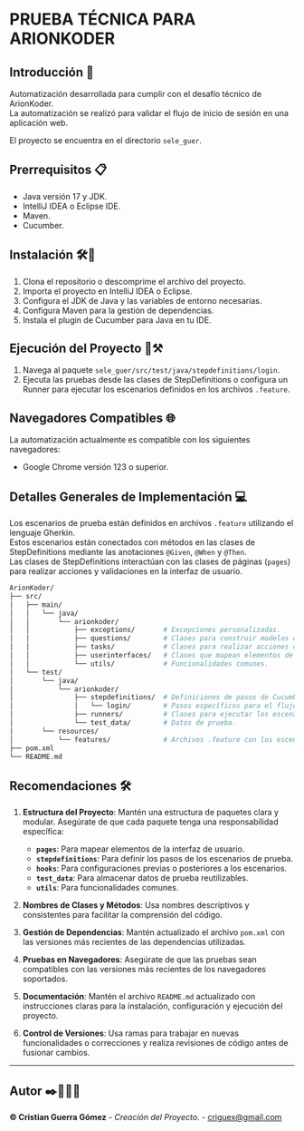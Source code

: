 # **PRUEBA TÉCNICA PARA ARIONKODER**

## Introducción 📖
Automatización desarrollada para cumplir con el desafío técnico de ArionKoder.  
La automatización se realizó para validar el flujo de inicio de sesión en una aplicación web.

El proyecto se encuentra en el directorio `sele_guer`.

## Prerrequisitos 📋
- Java versión 17 y JDK.
- IntelliJ IDEA o Eclipse IDE.
- Maven.
- Cucumber.

## Instalación 🛠️🔩
1. Clona el repositorio o descomprime el archivo del proyecto.
2. Importa el proyecto en IntelliJ IDEA o Eclipse.
3. Configura el JDK de Java y las variables de entorno necesarias.
4. Configura Maven para la gestión de dependencias.
5. Instala el plugin de Cucumber para Java en tu IDE.

## Ejecución del Proyecto 🚧⚒️
1. Navega al paquete `sele_guer/src/test/java/stepdefinitions/login`.
2. Ejecuta las pruebas desde las clases de StepDefinitions o configura un Runner para ejecutar los escenarios definidos en los archivos `.feature`.

## Navegadores Compatibles 🌐
La automatización actualmente es compatible con los siguientes navegadores:
- Google Chrome versión 123 o superior.

## Detalles Generales de Implementación 💻
Los escenarios de prueba están definidos en archivos `.feature` utilizando el lenguaje Gherkin.  
Estos escenarios están conectados con métodos en las clases de StepDefinitions mediante las anotaciones `@Given`, `@When` y `@Then`.  
Las clases de StepDefinitions interactúan con las clases de páginas (`pages`) para realizar acciones y validaciones en la interfaz de usuario.

   ```bash
 ArionKoder/
├── src/
│   ├── main/
│   │   └── java/
│   │       └── arionkoder/
│   │           ├── exceptions/       # Excepciones personalizadas.
│   │           ├── questions/        # Clases para construir modelos de datos o validaciones.
│   │           ├── tasks/            # Clases para realizar acciones de alto nivel.
│   │           ├── userinterfaces/   # Clases que mapean elementos de la interfaz de usuario.
│   │           └── utils/            # Funcionalidades comunes.
│   └── test/
│       └── java/
│           └── arionkoder/
│               ├── stepdefinitions/  # Definiciones de pasos de Cucumber.
│               │   └── login/        # Pasos específicos para el flujo de login.
│               ├── runners/          # Clases para ejecutar los escenarios.
│               └── test_data/        # Datos de prueba.
│       └── resources/
│           └── features/             # Archivos .feature con los escenarios de prueba.
├── pom.xml
└── README.md
```
## Recomendaciones 🛠️
1. **Estructura del Proyecto**: Mantén una estructura de paquetes clara y modular. Asegúrate de que cada paquete tenga una responsabilidad específica:
   - **`pages`**: Para mapear elementos de la interfaz de usuario.
   - **`stepdefinitions`**: Para definir los pasos de los escenarios de prueba.
   - **`hooks`**: Para configuraciones previas o posteriores a los escenarios.
   - **`test_data`**: Para almacenar datos de prueba reutilizables.
   - **`utils`**: Para funcionalidades comunes.

2. **Nombres de Clases y Métodos**: Usa nombres descriptivos y consistentes para facilitar la comprensión del código.

3. **Gestión de Dependencias**: Mantén actualizado el archivo `pom.xml` con las versiones más recientes de las dependencias utilizadas.

4. **Pruebas en Navegadores**: Asegúrate de que las pruebas sean compatibles con las versiones más recientes de los navegadores soportados.

5. **Documentación**: Mantén el archivo `README.md` actualizado con instrucciones claras para la instalación, configuración y ejecución del proyecto.

6. **Control de Versiones**: Usa ramas para trabajar en nuevas funcionalidades o correcciones y realiza revisiones de código antes de fusionar cambios.

---

## Autor ✒️👨🏻‍💻
**©️ Cristian Guerra Gómez** - *Creación del Proyecto.* - [criguex@gmail.com](#criguex)





